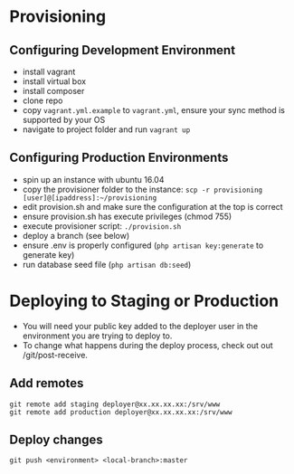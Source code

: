 # Provisioning

## Configuring Development Environment
- install vagrant
- install virtual box
- install composer
- clone repo
- copy `vagrant.yml.example` to `vagrant.yml`, ensure your sync method is supported by your OS
- navigate to project folder and run `vagrant up`

## Configuring Production Environments
- spin up an instance with ubuntu 16.04
- copy the provisioner folder to the instance: `scp -r provisioning [user]@[ipaddress]:~/provisioning`
- edit provision.sh and make sure the configuration at the top is correct
- ensure provision.sh has execute privileges (chmod 755)
- execute provisioner script: `./provision.sh`
- deploy a branch (see below)
- ensure .env is properly configured (`php artisan key:generate` to generate key)
- run database seed file (`php artisan db:seed`)

# Deploying to Staging or Production
- You will need your public key added to the deployer user in the environment you are trying to deploy to.
- To change what happens during the deploy process, check out out /git/post-receive.

## Add remotes
```
git remote add staging deployer@xx.xx.xx.xx:/srv/www
git remote add production deployer@xx.xx.xx.xx:/srv/www
```
## Deploy changes
```
git push <environment> <local-branch>:master
```
